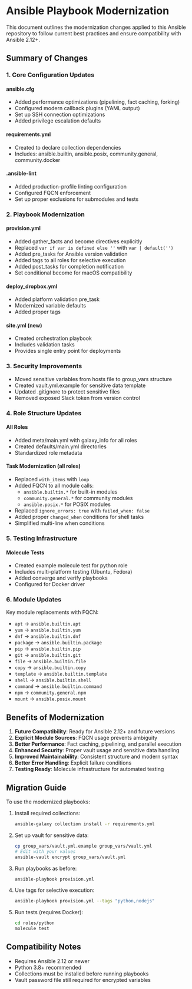 # Ansible Playbook Modernization

This document outlines the modernization changes applied to this Ansible repository to follow current best practices and ensure compatibility with Ansible 2.12+.

## Summary of Changes

### 1. Core Configuration Updates

#### ansible.cfg
- Added performance optimizations (pipelining, fact caching, forking)
- Configured modern callback plugins (YAML output)
- Set up SSH connection optimizations
- Added privilege escalation defaults

#### requirements.yml
- Created to declare collection dependencies
- Includes: ansible.builtin, ansible.posix, community.general, community.docker

#### .ansible-lint
- Added production-profile linting configuration
- Configured FQCN enforcement
- Set up proper exclusions for submodules and tests

### 2. Playbook Modernization

#### provision.yml
- Added gather_facts and become directives explicitly
- Replaced `var if var is defined else ''` with `var | default('')`
- Added pre_tasks for Ansible version validation
- Added tags to all roles for selective execution
- Added post_tasks for completion notification
- Set conditional become for macOS compatibility

#### deploy_dropbox.yml
- Added platform validation pre_task
- Modernized variable defaults
- Added proper tags

#### site.yml (new)
- Created orchestration playbook
- Includes validation tasks
- Provides single entry point for deployments

### 3. Security Improvements

- Moved sensitive variables from hosts file to group_vars structure
- Created vault.yml.example for sensitive data template
- Updated .gitignore to protect sensitive files
- Removed exposed Slack token from version control

### 4. Role Structure Updates

#### All Roles
- Added meta/main.yml with galaxy_info for all roles
- Created defaults/main.yml directories
- Standardized role metadata

#### Task Modernization (all roles)
- Replaced `with_items` with `loop`
- Added FQCN to all module calls:
  - `ansible.builtin.*` for built-in modules
  - `community.general.*` for community modules
  - `ansible.posix.*` for POSIX modules
- Replaced `ignore_errors: true` with `failed_when: false`
- Added proper `changed_when` conditions for shell tasks
- Simplified multi-line when conditions

### 5. Testing Infrastructure

#### Molecule Tests
- Created example molecule test for python role
- Includes multi-platform testing (Ubuntu, Fedora)
- Added converge and verify playbooks
- Configured for Docker driver

### 6. Module Updates

Key module replacements with FQCN:
- `apt` → `ansible.builtin.apt`
- `yum` → `ansible.builtin.yum`
- `dnf` → `ansible.builtin.dnf`
- `package` → `ansible.builtin.package`
- `pip` → `ansible.builtin.pip`
- `git` → `ansible.builtin.git`
- `file` → `ansible.builtin.file`
- `copy` → `ansible.builtin.copy`
- `template` → `ansible.builtin.template`
- `shell` → `ansible.builtin.shell`
- `command` → `ansible.builtin.command`
- `npm` → `community.general.npm`
- `mount` → `ansible.posix.mount`

## Benefits of Modernization

1. **Future Compatibility**: Ready for Ansible 2.12+ and future versions
2. **Explicit Module Sources**: FQCN usage prevents ambiguity
3. **Better Performance**: Fact caching, pipelining, and parallel execution
4. **Enhanced Security**: Proper vault usage and sensitive data handling
5. **Improved Maintainability**: Consistent structure and modern syntax
6. **Better Error Handling**: Explicit failure conditions
7. **Testing Ready**: Molecule infrastructure for automated testing

## Migration Guide

To use the modernized playbooks:

1. Install required collections:
   ```bash
   ansible-galaxy collection install -r requirements.yml
   ```

2. Set up vault for sensitive data:
   ```bash
   cp group_vars/vault.yml.example group_vars/vault.yml
   # Edit with your values
   ansible-vault encrypt group_vars/vault.yml
   ```

3. Run playbooks as before:
   ```bash
   ansible-playbook provision.yml
   ```

4. Use tags for selective execution:
   ```bash
   ansible-playbook provision.yml --tags "python,nodejs"
   ```

5. Run tests (requires Docker):
   ```bash
   cd roles/python
   molecule test
   ```

## Compatibility Notes

- Requires Ansible 2.12 or newer
- Python 3.8+ recommended
- Collections must be installed before running playbooks
- Vault password file still required for encrypted variables
